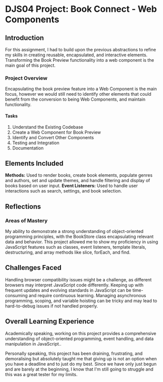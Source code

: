 # DJS04 Project: Book Connect - Web Components

## Introduction

For this assignment, I had to build upon the previous abstractions to refine my skills in creating reusable, encapsulated, and interactive elements. Transforming the Book Preview functionality into a web component is the main goal of this project.

### Project Overview

Encapsulating the book preview feature into a Web Component is the main focus, however we would still need to identify other elements that could benefit from the conversion to being Web Components, and maintain functionality.

#### Tasks

1. Understand the Existing Codebase
2. Create a Web Component for Book Preview
3. Identify and Convert Other Components
4. Testing and Integration
5. Documentation

## Elements Included

**Methods:** Used to render books, create book elements, populate genres and authors, set and update themes, and handle filtering and display of books based on user input.
**Event Listeners:** Used to handle user interactions such as search, settings, and book selection.

## Reflections

### Areas of Mastery

My ability to demonstrate a strong understanding of object-oriented programming principles, with the BookStore class encapsulating relevant data and behavior.
This project allowed me to show my proficiency in using JavaScript features such as classes, event listeners, template literals, destructuring, and array methods like slice, forEach, and find.

## Challenges Faced

Handling browser compatibility issues might be a challenge, as different browsers may interpret JavaScript code differently.
Keeping up with frequent updates and evolving standards in JavaScript can be time-consuming and require continuous learning.
Managing asynchronous programming, scoping, and variable hoisting can be tricky and may lead to hard-to-debug issues if not handled properly.

## Overall Learning Experience

Academically speaking, working on this project provides a comprehensive understanding of object-oriented programming, event handling, and data manipulation in JavaScript..

Personally speaking, this project has been draining, frustrating, and demoralising but absolutely taught me that giving up is not an option when you have a deadline and to just do my best. Since we have only just begun and are barely at the beginning, I know that I'm still going to struggle and this was a great tester for my limits.
